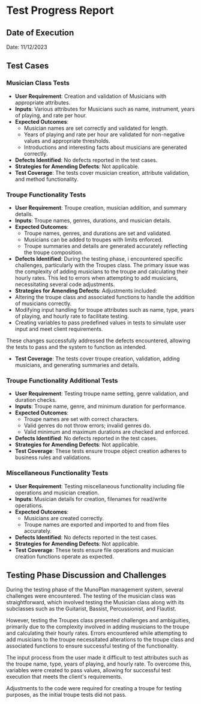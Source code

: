 # Test Progress Report

## Date of Execution

Date: 11/12/2023

## Test Cases

### Musician Class Tests

- **User Requirement**: Creation and validation of Musicians with appropriate attributes.
- **Inputs**: Various attributes for Musicians such as name, instrument, years of playing, and rate per hour.
- **Expected Outcomes**:
  - Musician names are set correctly and validated for length.
  - Years of playing and rate per hour are validated for non-negative values and appropriate thresholds.
  - Introductions and interesting facts about musicians are generated correctly.
- **Defects Identified**: No defects reported in the test cases.
- **Strategies for Amending Defects**: Not applicable.
- **Test Coverage**: The tests cover musician creation, attribute validation, and method functionality.

### Troupe Functionality Tests

- **User Requirement**: Troupe creation, musician addition, and summary details.
- **Inputs**: Troupe names, genres, durations, and musician details.
- **Expected Outcomes**:
  - Troupe names, genres, and durations are set and validated.
  - Musicians can be added to troupes with limits enforced.
  - Troupe summaries and details are generated accurately reflecting the troupe composition.
- **Defects Identified**: During the testing phase, i encountered specific challenges, particularly with the Troupes class. The primary issue was the complexity of adding musicians to the troupe and calculating their hourly rates. This led to errors when attempting to add musicians, necessitating several code adjustments.
- **Strategies for Amending Defects**: Adjustments included:
- Altering the troupe class and associated functions to handle the addition of musicians correctly.
- Modifying input handling for troupe attributes such as name, type, years of playing, and hourly rate to facilitate testing.
- Creating variables to pass predefined values in tests to simulate user input and meet client requirements.

These changes successfully addressed the defects encountered, allowing the tests to pass and the system to function as intended.
- **Test Coverage**: The tests cover troupe creation, validation, adding musicians, and generating summaries and details.

### Troupe Functionality Additional Tests

- **User Requirement**: Testing troupe name setting, genre validation, and duration checks.
- **Inputs**: Troupe name, genre, and minimum duration for performance.
- **Expected Outcomes**:
  - Troupe names are set with correct characters.
  - Valid genres do not throw errors; invalid genres do.
  - Valid minimum and maximum durations are checked and enforced.
- **Defects Identified**: No defects reported in the test cases.
- **Strategies for Amending Defects**: Not applicable.
- **Test Coverage**: These tests ensure troupe object creation adheres to business rules and validations.

### Miscellaneous Functionality Tests

- **User Requirement**: Testing miscellaneous functionality including file operations and musician creation.
- **Inputs**: Musician details for creation, filenames for read/write operations.
- **Expected Outcomes**:
  - Musicians are created correctly.
  - Troupe names are exported and imported to and from files accurately.
- **Defects Identified**: No defects reported in the test cases.
- **Strategies for Amending Defects**: Not applicable.
- **Test Coverage**: These tests ensure file operations and musician creation functions operate as expected.

## Testing Phase Discussion and Challenges

During the testing phase of the MunoPlan management system, several challenges were encountered. The testing of the musician class was straightforward, which involved testing the Musician class along with its subclasses such as the Guitarist, Bassist, Percussionist, and Flautist.

However, testing the Troupes class presented challenges and ambiguities, primarily due to the complexity involved in adding musicians to the troupe and calculating their hourly rates. Errors encountered while attempting to add musicians to the troupe necessitated alterations to the troupe class and associated functions to ensure successful testing of the functionality.

The input process from the user made it difficult to test attributes such as the troupe name, type, years of playing, and hourly rate. To overcome this, variables were created to pass values, allowing for successful test execution that meets the client's requirements.

Adjustments to the code were required for creating a troupe for testing purposes, as the initial troupe tests did not pass.